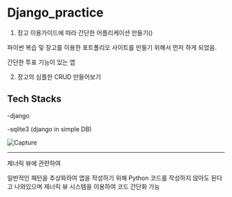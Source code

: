 # Django_practice

1. 장고 이용가이드에 따라 간단한 어플리케이션 만들기()

파이썬 복습 및 장고를 이용한 포트폴리오 사이트를 만들기 위해서 먼저 하게 되었음.

간단한 투표 기능이 있는 앱

2. 장고의 심플한 CRUD 만들어보기

## Tech Stacks

-django

-sqlite3 (django in simple DB)


![Capture](https://user-images.githubusercontent.com/45348509/230703072-08192b0a-55ac-4520-8e70-2fc88f07b6ea.JPG)


-----------------------------------------------------

제너릭 뷰에 관련하여

일반적인 패턴을 추상화하여 앱을 작성하기 위해 Python 코드를 작성하지 않아도 된다고 나와있으며
제너릭 뷰 시스템을 이용하여 코드 간단화 가능

